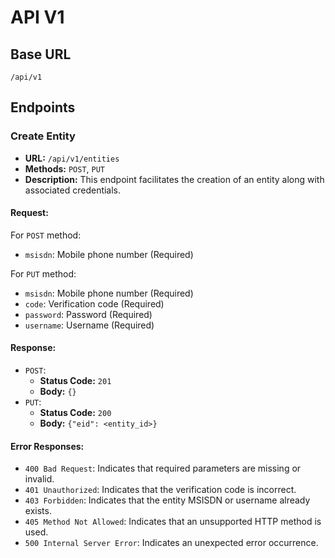 # API V1

## Base URL

`/api/v1`

## Endpoints

### Create Entity

- **URL:** `/api/v1/entities`
- **Methods:** `POST`, `PUT`
- **Description:** This endpoint facilitates the creation of an entity along
  with associated credentials.

#### Request:

For `POST` method:

- `msisdn`: Mobile phone number (Required)

For `PUT` method:

- `msisdn`: Mobile phone number (Required)
- `code`: Verification code (Required)
- `password`: Password (Required)
- `username`: Username (Required)

#### Response:

- `POST`:
  - **Status Code:** `201`
  - **Body:** `{}`
- `PUT`:
  - **Status Code:** `200`
  - **Body:** `{"eid": <entity_id>}`

#### Error Responses:

- `400 Bad Request`: Indicates that required parameters are missing or invalid.
- `401 Unauthorized`: Indicates that the verification code is incorrect.
- `403 Forbidden`: Indicates that the entity MSISDN or username already exists.
- `405 Method Not Allowed`: Indicates that an unsupported HTTP method is used.
- `500 Internal Server Error`: Indicates an unexpected error occurrence.
